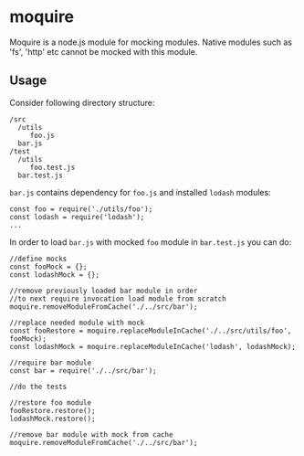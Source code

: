 # moquire
Moquire is a node.js module for mocking modules.
Native modules such as 'fs', 'http' etc cannot be mocked with this module.

## Usage
Consider following directory structure:
```
/src
  /utils
     foo.js
  bar.js
/test
  /utils
     foo.test.js
  bar.test.js
```
`bar.js` contains dependency for `foo.js` and installed `lodash` modules:
```
const foo = require('./utils/foo');
const lodash = require('lodash');
...
```

In order to load `bar.js` with mocked `foo` module in `bar.test.js` you can do:
```
//define mocks
const fooMock = {};
const lodashMock = {};

//remove previously loaded bar module in order
//to next require invocation load module from scratch
moquire.removeModuleFromCache('./../src/bar');

//replace needed module with mock
const fooRestore = moquire.replaceModuleInCache('./../src/utils/foo', fooMock);
const lodashMock = moquire.replaceModuleInCache('lodash', lodashMock);

//require bar module
const bar = require('./../src/bar');

//do the tests

//restore foo module
fooRestore.restore();
lodashMock.restore();

//remove bar module with mock from cache
moquire.removeModuleFromCache('./../src/bar');
```

